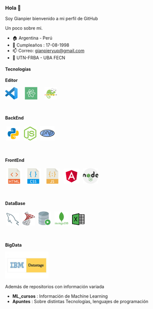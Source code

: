 

### Hola 👋

Soy Gianpier bienvenido a mi perfil de GitHub

Un poco sobre mi.

- :house:   Argentina - Perú
- :tada:   Cumpleaños : 17-08-1998 
- 📫   Correo: gianpieryup@gmail.com
- :school:   UTN-FRBA - UBA FECN



#### Tecnologías

**Editor**
<div class="editor">
    <img src="Iconos_lp\vscodehd.png"  width="40px" style="padding-right: 20px;">
    <img src="Iconos_lp\atom.png" width="40px" style="padding-right: 20px;">
    <img src="Iconos_lp\notePAD.png" width="40px">    
</div>
<br><br>


**BackEnd**
<div class="backend">
    <img src="Iconos_lp\python.png" width="45" style="margin:4px">
    <img src="Iconos_lp\nodejs.svg" width="40" style="margin:4px">
    <img src="Iconos_lp\php.png" width="47" style="margin:4px">    
</div>
<br><br>

**FrontEnd**
<div class="web">
    <img src="Iconos_lp\html.png" width="50" style="margin:4px">
    <img src="Iconos_lp\css.png" width="50" style="margin:4px">
    <img src="Iconos_lp\javascript.png" width="50" style="margin:4px">
    <img src="Iconos_lp\angular.svg" width="50" style="margin:4px">
    <img src="Iconos_lp\nodejs.png" width="50" style="margin:4px">
</div>
<br><br>

**DataBase**
<div class="bases-datos">
        <img src="Iconos_lp\mysql_delfin.png" width="40" style="margin:4px">
        <img src="Iconos_lp\mmsql.png" width="40" style="margin:4px">
        <img src="Iconos_lp\oracle.png" width="40" style="margin:4px">
        <img src="Iconos_lp\mongodb.png" width="45" style="margin:4px">
        <img src="Iconos_lp\excel.png" width="40" style="margin:4px">
</div>
<br><br>

**BigData**
<div class="bigdata">
     <img src="Iconos_lp\Datastage.jpg" width="140">
</div>


Además de repositorios con información variada

- **ML_cursos** : Información de Machine Learning
- **Apuntes** : Sobre distintas Tecnologías, lenguajes de programación